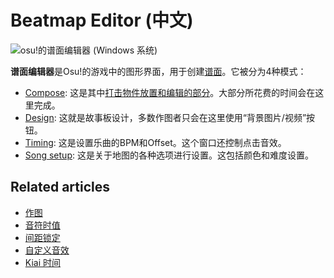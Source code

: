 Beatmap Editor (中文)
======================

![osu!的谱面编辑器 (Windows 系统)](Compose/Compose.png "osu!的谱面编辑器 (Windows 系统)")

**谱面编辑器**是Osu!的游戏中的图形界面，用于创建[谱面](/wiki/Beatmaps)。它被分为4种模式：

-   [Compose](/wiki/Beatmap_Editor/Compose): 这是其中[打击物件放置和编辑的部分](/wiki/Hit_Objects)。大部分所花费的时间会在这里完成。
-   [Design](/wiki/Beatmap_Editor/Design): 这就是故事板设计，多数作图者只会在这里使用“背景图片/视频”按钮。
-   [Timing](/wiki/Beatmap_Editor/Timing): 这是设置乐曲的BPM和Offset。这个窗口还控制点击音效。
-   [Song setup](/wiki/Beatmap_Editor/Song_Setup): 这是关于地图的各种选项进行设置。这包括颜色和难度设置。

Related articles
----------------

-   [作图](/wiki/Beatmapping)
-   [音符时值](/wiki/Beatmap_Editor/Beat_Snap_Divisor)
-   [间距锁定](/wiki/Beatmap_Editor/Distance_Snap)
-   [自定义音效](/wiki/Beatmap_Editor_Guides/Custom_Sample_Overrides)
-   [Kiai 时间](/wiki/Beatmap_Editor/Kiai_Time)
